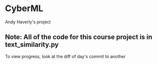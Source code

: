 # CyberML

Andy Haverly's project


## Note: All of the code for this course project is in text_similarity.py


To view progress, look at the diff of day's commit to another
